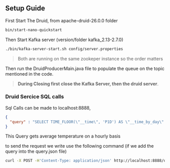 ## Setup Guide
First Start The Druid, from apache-druid-26.0.0 folder

```bash
bin/start-nano-quickstart
```
Then Start Kafka server (version/folder kafka_2.13-2.7.0)

```bash
./bin/kafka-server-start.sh config/server.properties
```
> Both are running on the same zookeper instance so the order matters

Then run the DruidProducerMain.java file to populate the queue on the topic mentioned in the code. 

> **During Closing first close the Kafka Server, then the druid server**.


### Druid Sercice SQL calls
Sql Calls can be made to localhost:8888,

```json
{
  "query" : "SELECT TIME_FLOOR(\"__time\", 'P1D') AS \"__time_by_day\" , AVG(\"tempValue\") AS \"avg_tempValue\" FROM \"test1\" GROUP BY 1 ORDER BY 2 DESC"
}
```
This Query gets average temperature on a hourly basis

to send the request we write use the following command (if we add the query into the query.json file)

```bash
curl -X POST -H'Content-Type: application/json' http://localhost:8888/druid/v2/sql/ -d @query.json
```

